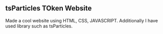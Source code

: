 ## tsParticles TOken Website

Made a cool website using HTML, CSS, JAVASCRIPT.
Additionally I have used library such as tsParticles.
